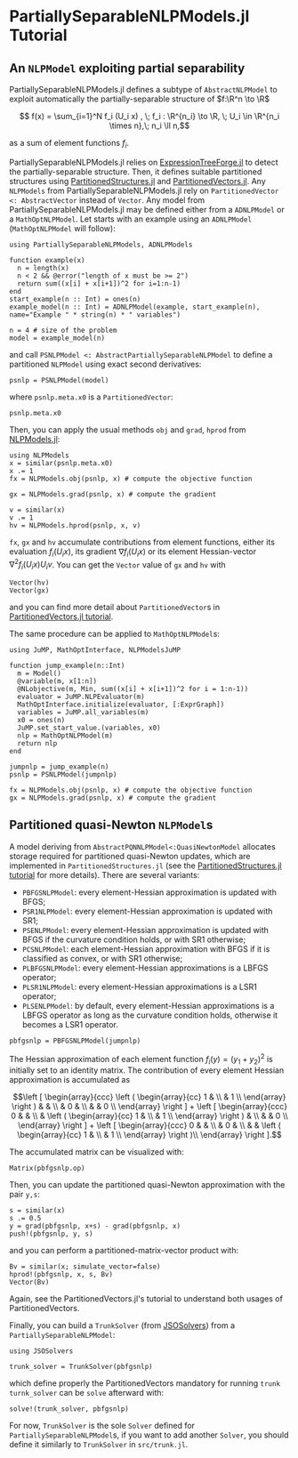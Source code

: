 # PartiallySeparableNLPModels.jl Tutorial

## An `NLPModel` exploiting partial separability
PartiallySeparableNLPModels.jl defines a subtype of `AbstractNLPModel` to exploit automatically the partially-separable structure of $f:\R^n \to \R$
```math
 f(x) = \sum_{i=1}^N f_i (U_i x) , \; f_i : \R^{n_i} \to \R, \; U_i \in \R^{n_i \times n},\; n_i \ll n,
```
as a sum of element functions $f_i$.

PartiallySeparableNLPModels.jl relies on [ExpressionTreeForge.jl](https://github.com/JuliaSmoothOptimizers/ExpressionTreeForge.jl) to detect the partially-separable structure. Then, it defines suitable partitioned structures using [PartitionedStructures.jl](https://github.com/JuliaSmoothOptimizers/PartitionedStructures.jl) and [PartitionedVectors.jl](https://github.com/paraynaud/PartitionedVectors.jl).
Any `NLPModels` from PartiallySeparableNLPModels.jl rely on `PartitionedVector <: AbstractVector` instead of `Vector`.
Any model from PartiallySeparableNLPModels.jl may be defined either from a `ADNLPModel` or a `MathOptNLPModel`.
Let starts with an example using an `ADNLPModel` (`MathOptNLPModel` will follow):
```@example PSNLP
using PartiallySeparableNLPModels, ADNLPModels

function example(x)
  n = length(x)
  n < 2 && @error("length of x must be >= 2")
  return sum((x[i] + x[i+1])^2 for i=1:n-1)
end 
start_example(n :: Int) = ones(n)
example_model(n :: Int) = ADNLPModel(example, start_example(n), name="Example " * string(n) * " variables")

n = 4 # size of the problem
model = example_model(n)
```
and call `PSNLPModel <: AbstractPartiallySeparableNLPModel` to define a partitioned `NLPModel` using exact second derivatives:
```@example PSNLP
psnlp = PSNLPModel(model)
```
where `psnlp.meta.x0` is a `PartitionedVector`:
```@example PSNLP
psnlp.meta.x0
```

Then, you can apply the usual methods `obj` and `grad`, `hprod` from [NLPModels.jl](https://github.com/JuliaSmoothOptimizers/NLPModels.jl):
```@example PSNLP
using NLPModels
x = similar(psnlp.meta.x0)
x .= 1
fx = NLPModels.obj(psnlp, x) # compute the objective function
```

```@example PSNLP
gx = NLPModels.grad(psnlp, x) # compute the gradient
```

```@example PSNLP
v = similar(x)
v .= 1
hv = NLPModels.hprod(psnlp, x, v)
```
`fx`, `gx` and `hv` accumulate contributions from element functions, either its evaluation $f_i(U_ix)$, its gradient $\nabla f_i(U_ix)$ or its element Hessian-vector $\nabla^2 f_i(U_i x) U_i v$.
You can get the `Vector` value of `gx` and `hv` with 
```@example PSNLP
Vector(hv)
Vector(gx)
```
and you can find more detail about `PartitionedVector`s in [PartitionedVectors.jl tutorial](https://paraynaud.github.io/PartitionedVectors.jl/stable/).

The same procedure can be applied to `MathOptNLPModel`s:
```@example PSNLP
using JuMP, MathOptInterface, NLPModelsJuMP

function jump_example(n::Int)
  m = Model()
  @variable(m, x[1:n])
  @NLobjective(m, Min, sum((x[i] + x[i+1])^2 for i = 1:n-1))
  evaluator = JuMP.NLPEvaluator(m)
  MathOptInterface.initialize(evaluator, [:ExprGraph])
  variables = JuMP.all_variables(m)
  x0 = ones(n)
  JuMP.set_start_value.(variables, x0)
  nlp = MathOptNLPModel(m)
  return nlp
end

jumpnlp = jump_example(n)
psnlp = PSNLPModel(jumpnlp)

fx = NLPModels.obj(psnlp, x) # compute the objective function
gx = NLPModels.grad(psnlp, x) # compute the gradient
```

## Partitioned quasi-Newton `NLPModel`s
A model deriving from `AbstractPQNNLPModel<:QuasiNewtonModel` allocates storage required for partitioned quasi-Newton updates, which are implemented in `PartitionedStructures.jl` (see the [PartitionedStructures.jl tutorial](https://juliasmoothoptimizers.github.io/PartitionedStructures.jl/stable/tutorial/) for more details).
There are several variants:
* `PBFGSNLPModel`: every element-Hessian approximation is updated with BFGS;
* `PSR1NLPModel`: every element-Hessian approximation is updated with SR1;
* `PSENLPModel`: every element-Hessian approximation is updated with BFGS if the curvature condition holds, or with SR1 otherwise;
* `PCSNLPModel`: each element-Hessian approximation with BFGS if it is classified as convex, or with SR1 otherwise;
* `PLBFGSNLPModel`: every element-Hessian approximations is a LBFGS operator;
* `PLSR1NLPModel`: every element-Hessian approximations is a LSR1 operator;
* `PLSENLPModel`: by default, every element-Hessian approximations is a LBFGS operator as long as the curvature condition holds, otherwise it becomes a LSR1 operator.

```@example PSNLP
pbfgsnlp = PBFGSNLPModel(jumpnlp)
```

The Hessian approximation of each element function $f_i (y) = (y_1 + y_2)^2$ is initially set to an identity matrix. 
The contribution of every element Hessian approximation is accumulated as
```math
\left [
\begin{array}{ccc}
  \left ( \begin{array}{cc}
    1 & \\
    & 1 \\ 
  \end{array} \right ) & & \\
  & 0 & \\
  & & 0 \\
\end{array}
\right ] 
+ 
\left [
\begin{array}{ccc}
  0 & & \\
  & \left ( \begin{array}{cc}
    1 & \\
    & 1 \\ 
  \end{array} \right ) & \\
  & & 0 \\
\end{array}
\right ]
+ 
\left [
\begin{array}{ccc}
  0 & & \\
  & 0 & \\
  & & \left ( \begin{array}{cc}
    1 & \\
    & 1 \\ 
  \end{array} \right )\\
\end{array}
\right ].
```
The accumulated matrix can be visualized with:
```@example PSNLP
Matrix(pbfgsnlp.op)
```

Then, you can update the partitioned quasi-Newton approximation with the pair `y,s`:
```@example PSNLP
s = similar(x)
s .= 0.5
y = grad(pbfgsnlp, x+s) - grad(pbfgsnlp, x)
push!(pbfgsnlp, y, s)
```
and you can perform a partitioned-matrix-vector product with:
```@example PSNLP
Bv = similar(x; simulate_vector=false)
hprod!(pbfgsnlp, x, s, Bv)
Vector(Bv)
```
Again, see the PartitionedVectors.jl's tutorial to understand both usages of PartitionedVectors.

Finally, you can build a `TrunkSolver` (from [JSOSolvers](https://github.com/JuliaSmoothOptimizers/JSOSolvers.jl)) from a `PartiallySeparableNLPModel`:
```@example PSNLP
using JSOSolvers

trunk_solver = TrunkSolver(pbfgsnlp)
```
which define properly the PartitionedVectors mandatory for running `trunk`
`turnk_solver` can be `solve` afterward with:
```@example PSNLP
solve!(trunk_solver, pbfgsnlp)
```

For now, `TrunkSolver` is the sole `Solver` defined for `PartiallySeparableNLPModel`s, if you want to add another `Solver`, you should define it similarly to `TrunkSolver` in `src/trunk.jl`.
